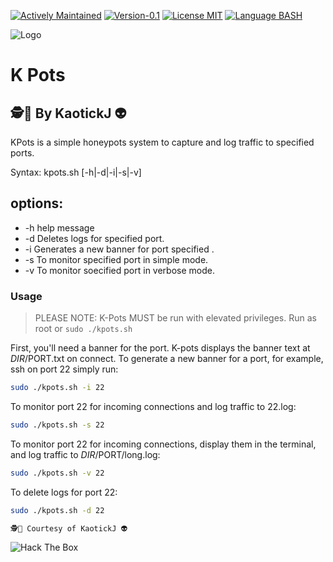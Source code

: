 [![Actively Maintained](https://img.shields.io/badge/Maintenance%20Level-Actively%20Maintained-green.svg)](https://gist.github.com/cheerfulstoic/d107229326a01ff0f333a1d3476e068d) [![Version-0.1](https://img.shields.io/badge/Version-0.1-green)](https://img.shields.io/badge/Version-0.1-green) [![License MIT](https://img.shields.io/badge/License-MIT-blue)](https://github.com/kaotickj/K-Pots/blob/main/LICENSE) [![Language BASH](https://img.shields.io/badge/Language-BASH-red)](https://www.gnu.org/software/bash/)

![Logo](https://kdgwebsolutions.com/assets/img/kpots.png)
# K Pots
## 🕵🔎 By KaotickJ 👽 
KPots is a simple honeypots system to capture and log traffic to specified ports.

Syntax: kpots.sh [-h|-d|-i|-s|-v] <PORT>

   options:
   -------------------------------------------
*   -h help message
*   -d <PORT> Deletes logs for specified port.
*   -i <PORT> Generates a new banner for port specified .
*   -s <PORT> To monitor specified port in simple mode.
*   -v <PORT> To monitor soecified port in verbose mode.
### Usage
>  PLEASE NOTE:  K-Pots MUST be run with elevated privileges. Run as root or `sudo ./kpots.sh `

First, you'll need a banner for the port.  K-pots displays the banner text at $DIR/$PORT.txt on connect. 
To generate a new banner for a port, for example, ssh on port 22  simply run:
```sh
sudo ./kpots.sh -i 22
```
To monitor port 22 for incoming connections and log traffic to 22.log:
```sh
sudo ./kpots.sh -s 22
```
To monitor port 22 for incoming connections, display them in the terminal, and log traffic to $DIR/$PORT/long.log:
```sh
sudo ./kpots.sh -v 22
```
To delete logs for port 22:
```sh
sudo ./kpots.sh -d 22
```
 ```sh                                  
🕵🔎 Courtesy of KaotickJ 👽
```
![Hack The Box](http://www.hackthebox.eu/badge/image/476578)
